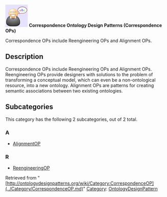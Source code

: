 [![](../images/thumb/6/6f/Definition.gif/70px-Definition.gif)](../Image/Definition.gif.md "Definition.gif")
__Correspondence Ontology Design Patterns (Correspondence OPs)__

Correspondence OPs include Reengineering OPs and Alignment OPs.


  




##   Description


Correspondence OPs include Reengineering OPs and Alignment OPs.
Reengineering OPs provide designers with solutions to the problem of transforming a conceptual model, which can even be a non-ontological resource,
into a new ontology. Alignment OPs are patterns for creating semantic associations between two existing ontologies.





## Subcategories


This category has the following 2 subcategories, out of 2 total.


### A


* [AlignmentOP](../Category/AlignmentOP.md "Category:AlignmentOP")

### R


* [ReengineeringOP](../Category/ReengineeringOP.md "Category:ReengineeringOP")



Retrieved from "[http://ontologydesignpatterns.org/wiki/Category:CorrespondenceOP](../Category/CorrespondenceOP.md)"
 [Category](http://ontologydesignpatterns.org/wiki/Special:Categories "Special:Categories"): [OntologyDesignPattern](../Category/OntologyDesignPattern.md "Category:OntologyDesignPattern")